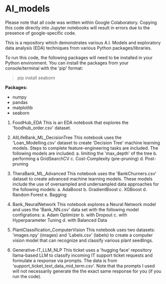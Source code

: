 # AI_models
Please note that all code was written within Google Colaboratory. Copying this code directly into 
Jupyter notebooks will result in errors due to the presence of google-specific code.

This is a repository which demonstrates various A.I. Models and exploratory data analysis (EDA) 
techniques from various Python packages/libraries.

To run this code, the following packages will need to be installed in your Python environment. You can 
install the packages from your console/terminal with the 'pip' format:
> pip install seaborn
>
**Packages:**
* numpy
* pandas
* matplotlib
* seaborn

1. FoodHub_EDA
   This is an EDA notebook that explores the 'foodhub_order.csv' dataset.

2. AllLifeBank_ML_DecisionTree
   This notebook uses the 'Loan_Modelling.csv' dataset to create 'Decision Tree' machine learning models.
   Steps to complete feature-engineering tasks are included. The following models are included:
   a. limiting the 'max_depth' of the tree
   b. performing a GridSearchCV
   c. Cost-Complexity (pre-pruning)
   d. Post-pruning

3. TheraBank_ML_Advanced
   This notebook uses the 'BankChurners.csv' dataset to create advanced machine learning models. These models
   include the use of oversampled and undersampled data approaches for the following models:
   a. AdaBoost
   b. GradientBoost
   c. XGBoost
   d. Random Forest
   e. Bagging

5. Bank_NeuralNetwork
   This notebook explores a Neural Network model and uses the 'Bank_NN.csv' data set with the following model
   configrations:
   a. Adam Optimizer
   b. with Dropout
   c. with Hyperparameter Tuning
   d. with Balanced Data

6. PlantClassification_ComputerVision
   This notebook uses two datasets: 'images.npy' (images) and 'Labels.csv' (labels) to create a computer vision
   model that can recognize and classify various plant seedlings.

7. Generative-IT_LLM_NLP
   This ticket uses a 'hugging face' repository llama-based LLM to classify incoming IT support ticket requests
   and formulate a response via prompts. The data is from 'support_ticket_text_data_mid_term.csv'. Note that tha
   prompts I used will not necessarily generate the the exact same response for you (if you run the code).
   

   
    
